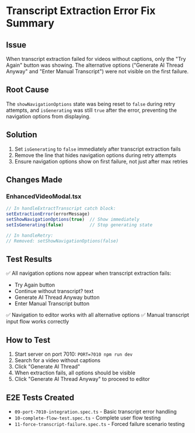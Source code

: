 # Transcript Extraction Error Fix Summary

## Issue
When transcript extraction failed for videos without captions, only the "Try Again" button was showing. The alternative options ("Generate AI Thread Anyway" and "Enter Manual Transcript") were not visible on the first failure.

## Root Cause
The `showNavigationOptions` state was being reset to `false` during retry attempts, and `isGenerating` was still `true` after the error, preventing the navigation options from displaying.

## Solution
1. Set `isGenerating` to `false` immediately after transcript extraction fails
2. Remove the line that hides navigation options during retry attempts
3. Ensure navigation options show on first failure, not just after max retries

## Changes Made

### EnhancedVideoModal.tsx
```typescript
// In handleExtractTranscript catch block:
setExtractionError(errorMessage)
setShowNavigationOptions(true)  // Show immediately
setIsGenerating(false)          // Stop generating state

// In handleRetry:
// Removed: setShowNavigationOptions(false)
```

## Test Results
✅ All navigation options now appear when transcript extraction fails:
- Try Again button
- Continue without transcript? text
- Generate AI Thread Anyway button  
- Enter Manual Transcript button

✅ Navigation to editor works with all alternative options
✅ Manual transcript input flow works correctly

## How to Test
1. Start server on port 7010: `PORT=7010 npm run dev`
2. Search for a video without captions
3. Click "Generate AI Thread"
4. When extraction fails, all options should be visible
5. Click "Generate AI Thread Anyway" to proceed to editor

## E2E Tests Created
- `09-port-7010-integration.spec.ts` - Basic transcript error handling
- `10-complete-flow-test.spec.ts` - Complete user flow testing
- `11-force-transcript-failure.spec.ts` - Forced failure scenario testing